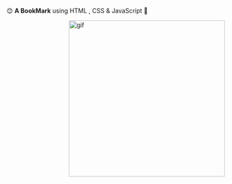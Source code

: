 😊 **A BookMark** using HTML , CSS & JavaScript 🩷

<img align="right" alt="gif" width="360" src="https://github.com/arzoopatra/arzoopatra/blob/main/icegif-700.gif">


